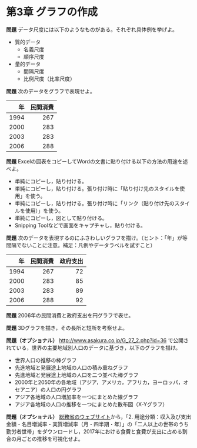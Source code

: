 # 第3章 グラフの作成

**問題** データ尺度には以下のようなものがある。それぞれ具体例を挙げよ。

* 質的データ
  * 名義尺度
  * 順序尺度
* 量的データ
  * 間隔尺度
  * 比例尺度（比率尺度）

**問題** 次のデータをグラフで表現せよ。

|年  |民間消費|
|---:|-------:|
|1994|267     |
|2000|283     |
|2003|283     |
|2006|288     |

**問題** Excelの図表をコピーしてWordの文書に貼り付ける以下の方法の用途を述べよ。

* 単純にコピーし，貼り付ける。
* 単純にコピーし，貼り付ける。張り付け時に「貼り付け先のスタイルを使用」を使う。
* 単純にコピーし，貼り付ける。張り付け時に「リンク（貼り付け先のスタイルを使用）」を使う。
* 単純にコピーし，図として貼り付ける。
* Snipping Toolなどで画面をキャプチャし，貼り付ける。

**問題** 次のデータを表現するのにふさわしいグラフを描け。（ヒント：「年」が等間隔でないことに注意。補足：凡例やデータラベルを試すこと）

|年  |民間消費|政府支出|
|---:|-------:|-------:|
|1994|267     |72|
|2000|283     |85|
|2003|283     |89|
|2006|288     |92|

**問題** 2006年の民間消費と政府支出を円グラフで表せ。

**問題** 3Dグラフを描き，その長所と短所を考察せよ。

**問題（オプショナル）** http://www.asakura.co.jp/G_27_2.php?id=36 で公開されている，世界の主要地域別人口のデータに基づき，以下のグラフを描け。

* 世界人口の推移の棒グラフ
* 先進地域と発展途上地域の人口の積み重ねグラフ
* 先進地域と発展途上地域の人口を二つ並べた棒グラフ
* 2000年と2050年の各地域（アジア，アメリカ，アフリカ，ヨーロッパ，オセアニア）の人口の円グラフ
* アジア各地域の人口増加率を一つにまとめた線グラフ
* アジア各地域の人口の推移を一つにまとめた散布図（X-Yグラフ）

 **問題（オプショナル）** [総務省のウェブサイト](http://www.stat.go.jp/data/kakei/longtime/#time2)から，「2. 用途分類：収入及び支出金額・名目増減率・実質増減率（月・四半期・年）」の「二人以上の世帯のうち勤労者世帯」をダウンロードし，2017年における食費と食費が支出に占める割合の月ごとの推移を可視化せよ。
